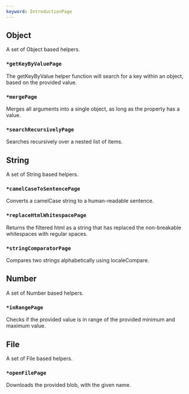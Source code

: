 ```yaml
---
keyword: IntroductionPage
---
```


## Object

A set of Object based helpers.

### `*getKeyByValuePage`
The getKeyByValue helper function will search for a key within an object, based on the provided value.

### `*mergePage`
Merges all arguments into a single object, as long as the property has a value.

### `*searchRecursivelyPage`
Searches recursively over a nested list of items.

## String

A set of String based helpers.

### `*camelCaseToSentencePage`
Converts a camelCase string to a human-readable sentence.

### `*replaceHtmlWhitespacePage`
Returns the filtered html as a string that has replaced the non-breakable whitespaces with regular spaces.

### `*stringComparatorPage`
Compares two strings alphabetically using localeCompare.


## Number

A set of Number based helpers.

### `*inRangePage`
Checks if the provided value is in range of the provided minimum and maximum value.


## File

A set of File based helpers.

### `*openFilePage`
Downloads the provided blob, with the given name.
